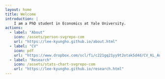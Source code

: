 ```yaml
---
layout: home
title: Welcome
introduction: |
    I am a PhD student in Economics at Yale University.
actions:
  - label: "About"
    icon: /assets/person-svgrepo-com
    url: "https://lee-kyungho.github.io/about.html"
  - label: "CV"
    icon: pdf
    url: "https://www.dropbox.com/scl/fi/c221gq21yy9t2otak5d4d/CV_KL_Aug2023.pdf?rlkey=9kx4mvr8rdapjqcimu66n25hp&dl=0"
  - label: "Research"
    icon: /assets/stats-chart-svgrepo-com
    url: "https://lee-kyungho.github.io/research.html"
---
```

